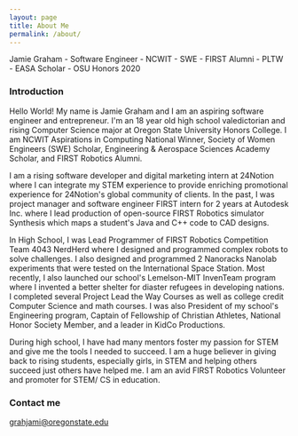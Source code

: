 ```yaml
---
layout: page
title: About Me
permalink: /about/
---
```


Jamie Graham - Software Engineer - NCWIT - SWE - FIRST Alumni - PLTW - EASA Scholar - OSU Honors 2020 

### Introduction

Hello World! My name is Jamie Graham and I am an aspiring software engineer and entrepreneur. I'm an 18 year old high school valedictorian and rising Computer Science major at Oregon State University Honors College. I am NCWIT Aspirations in Computing National Winner, Society of Women Engineers (SWE) Scholar, Engineering & Aerospace Sciences Academy Scholar, and FIRST Robotics Alumni.

I am a rising software developer and digital marketing intern at 24Notion where I can integrate my STEM experience to provide enriching promotional experience for 24Notion's global community of clients. In the past, I was project manager and software engineer FIRST intern for 2 years at Autodesk Inc. where I lead production of open-source FIRST Robotics simulator Synthesis which maps a student's Java and C++ code to CAD designs.

In High School, I was Lead Programmer of FIRST Robotics Competition Team 4043 NerdHerd where I designed and programmed complex robots to solve challenges. I also designed and programmed 2 Nanoracks Nanolab experiments that were tested on the International Space Station. Most recently, I also launched our school's Lemelson-MIT InvenTeam program where I invented a better shelter for diaster refugees in developing nations. I completed several Project Lead the Way Courses as well as college credit Computer Science and math courses. I was also President of my school's Engineering program, Captain of Fellowship of Christian Athletes, National Honor Society Member, and a leader in KidCo Productions.

During high school, I have had many mentors foster my passion for STEM and give me the tools I needed to succeed. I am a huge believer in giving back to rising students, especially girls, in STEM and helping others succeed just others have helped me. I am an avid FIRST Robotics Volunteer and promoter for STEM/ CS in education.


### Contact me

[grahjami@oregonstate.edu](mailto:grahjami@oregonstate.edu)